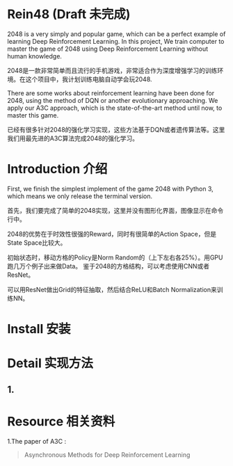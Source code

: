 # Rein48 (Draft 未完成)

2048 is a very simply and popular game, which can be a perfect example of learning Deep Reinforcement Learning. In this project, We train computer to master the game of 2048 using Deep Reinforcement Learning without human knowledge.

2048是一款非常简单而且流行的手机游戏，非常适合作为深度增强学习的训练环境。在这个项目中，我计划训练电脑自动学会玩2048.

There are some works about reinforcement learning have been done for 2048, using the method of DQN or another evolutionary approaching. We apply our A3C approach, which is the state-of-the-art method until now, to master this game.

已经有很多针对2048的强化学习实现，这些方法基于DQN或者遗传算法等。这里我们用最先进的A3C算法完成2048的强化学习。

# Introduction 介绍

First, we finish the simplest implement of the game 2048 with Python 3, which means we only release the terminal version.

首先，我们要完成了简单的2048实现，这里并没有图形化界面，图像显示在命令行中。

2048的优势在于时效性很强的Reward，同时有很简单的Action Space，但是State Space比较大。

初始状态时，移动方格的Policy是Norm Random的（上下左右各25%）。用GPU跑几万个例子出来做Data。
鉴于2048的方格结构，可以考虑使用CNN或者ResNet。

可以用ResNet做出Grid的特征抽取，然后结合ReLU和Batch Normalization来训练NN。
# Install 安装

# Detail 实现方法

## 1.

# Resource 相关资料

1.The paper of A3C : 
> Asynchronous Methods for Deep Reinforcement Learning
